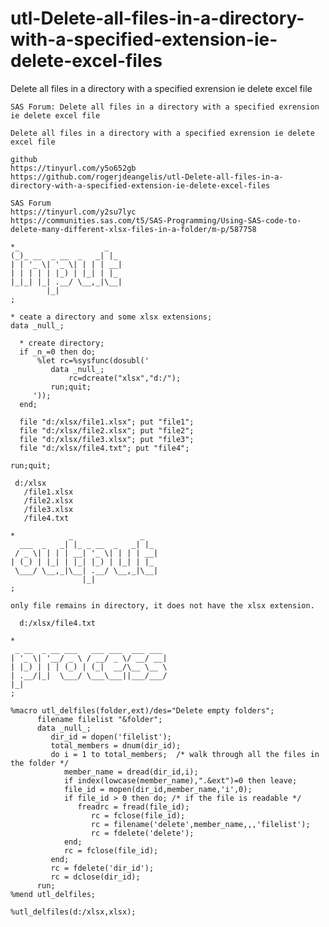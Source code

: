 # utl-Delete-all-files-in-a-directory-with-a-specified-extension-ie-delete-excel-files
Delete all files in a directory with a specified exrension ie delete excel file

    SAS Forum: Delete all files in a directory with a specified exrension ie delete excel file                                         
                                                                                                                                       
    Delete all files in a directory with a specified exrension ie delete excel file                                                    
                                                                                                                                       
    github                                                                                                                             
    https://tinyurl.com/y5o652gb                                                                                                       
    https://github.com/rogerjdeangelis/utl-Delete-all-files-in-a-directory-with-a-specified-extension-ie-delete-excel-files            
                                                                                                                                       
    SAS Forum                                                                                                                          
    https://tinyurl.com/y2su7lyc                                                                                                       
    https://communities.sas.com/t5/SAS-Programming/Using-SAS-code-to-delete-many-different-xlsx-files-in-a-folder/m-p/587758           
                                                                                                                                       
    *_                   _                                                                                                             
    (_)_ __  _ __  _   _| |_                                                                                                           
    | | '_ \| '_ \| | | | __|                                                                                                          
    | | | | | |_) | |_| | |_                                                                                                           
    |_|_| |_| .__/ \__,_|\__|                                                                                                          
            |_|                                                                                                                        
    ;                                                                                                                                  
                                                                                                                                       
    * ceate a directory and some xlsx extensions;                                                                                      
    data _null_;                                                                                                                       
                                                                                                                                       
      * create directory;                                                                                                              
      if _n_=0 then do;                                                                                                                
          %let rc=%sysfunc(dosubl('                                                                                                    
             data _null_;                                                                                                              
                 rc=dcreate("xlsx","d:/");                                                                                             
             run;quit;                                                                                                                 
         '));                                                                                                                          
      end;                                                                                                                             
                                                                                                                                       
      file "d:/xlsx/file1.xlsx"; put "file1";                                                                                          
      file "d:/xlsx/file2.xlsx"; put "file2";                                                                                          
      file "d:/xlsx/file3.xlsx"; put "file3";                                                                                          
      file "d:/xlsx/file4.txt"; put "file4";                                                                                           
                                                                                                                                       
    run;quit;                                                                                                                          
                                                                                                                                       
     d:/xlsx                                                                                                                           
       /file1.xlsx                                                                                                                     
       /file2.xlsx                                                                                                                     
       /file3.xlsx                                                                                                                     
       /file4.txt                                                                                                                      
                                                                                                                                       
    *            _               _                                                                                                     
      ___  _   _| |_ _ __  _   _| |_                                                                                                   
     / _ \| | | | __| '_ \| | | | __|                                                                                                  
    | (_) | |_| | |_| |_) | |_| | |_                                                                                                   
     \___/ \__,_|\__| .__/ \__,_|\__|                                                                                                  
                    |_|                                                                                                                
    ;                                                                                                                                  
                                                                                                                                       
    only file remains in directory, it does not have the xlsx extension.                                                               
                                                                                                                                       
      d:/xlsx/file4.txt                                                                                                                
                                                                                                                                       
    *                                                                                                                                  
     _ __  _ __ ___   ___ ___  ___ ___                                                                                                 
    | '_ \| '__/ _ \ / __/ _ \/ __/ __|                                                                                                
    | |_) | | | (_) | (_|  __/\__ \__ \                                                                                                
    | .__/|_|  \___/ \___\___||___/___/                                                                                                
    |_|                                                                                                                                
    ;                                                                                                                                  
                                                                                                                                       
    %macro utl_delfiles(folder,ext)/des="Delete empty folders";                                                                        
          filename filelist "&folder";                                                                                                 
          data _null_;                                                                                                                 
             dir_id = dopen('filelist');                                                                                               
             total_members = dnum(dir_id);                                                                                             
             do i = 1 to total_members;  /* walk through all the files in the folder */                                                
                member_name = dread(dir_id,i);                                                                                         
                if index(lowcase(member_name),".&ext")=0 then leave;                                                                   
                file_id = mopen(dir_id,member_name,'i',0);                                                                             
                if file_id > 0 then do; /* if the file is readable */                                                                  
                   freadrc = fread(file_id);                                                                                           
                      rc = fclose(file_id);                                                                                            
                      rc = filename('delete',member_name,,,'filelist');                                                                
                      rc = fdelete('delete');                                                                                          
                end;                                                                                                                   
                rc = fclose(file_id);                                                                                                  
             end;                                                                                                                      
             rc = fdelete('dir_id');                                                                                                   
             rc = dclose(dir_id);                                                                                                      
          run;                                                                                                                         
    %mend utl_delfiles;                                                                                                                
                                                                                                                                       
    %utl_delfiles(d:/xlsx,xlsx);                                                                                                       
                                                                                                                                       
                                                                                                                                       
